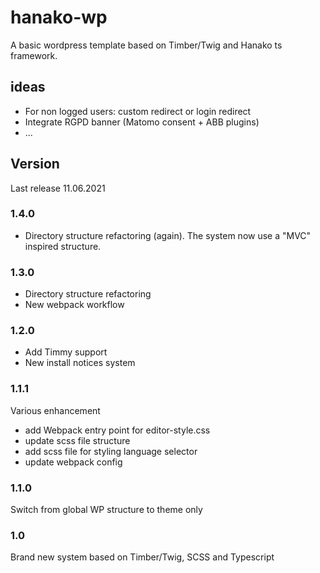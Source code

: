 # hanako-wp
A basic wordpress template based on Timber/Twig and Hanako ts framework.

## ideas

- For non logged users: custom redirect or login redirect
- Integrate RGPD banner (Matomo consent + ABB plugins)
- ...

## Version

Last release 11.06.2021

### 1.4.0

- Directory structure refactoring (again). The system now use a "MVC" inspired structure.

### 1.3.0

- Directory structure refactoring
- New webpack workflow

### 1.2.0

- Add Timmy support
- New install notices system

### 1.1.1

Various enhancement 
- add Webpack entry point for editor-style.css
- update scss file structure
- add scss file for styling language selector
- update webpack config

### 1.1.0

Switch from global WP structure to theme only

### 1.0

Brand new system based on Timber/Twig, SCSS and Typescript
